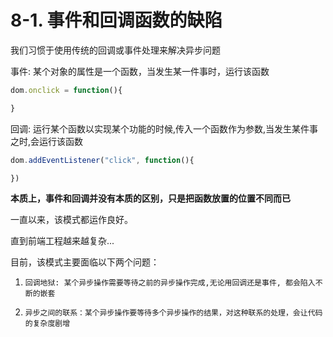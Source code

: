 # 8-1. 事件和回调函数的缺陷

我们习惯于使用传统的回调或事件处理来解决异步问题

事件: 某个对象的属性是一个函数，当发生某一件事时，运行该函数

```js
dom.onclick = function(){

}
```

回调: 运行某个函数以实现某个功能的时候,传入一个函数作为参数,当发生某件事之时,会运行该函数

```js
dom.addEventListener("click", function(){

})
```

**本质上，事件和回调并没有本质的区别，只是把函数放置的位置不同而已**

一直以来，该模式都运作良好。

直到前端工程越来越复杂...


目前，该模式主要面临以下两个问题：

1. `回调地狱: 某个异步操作需要等待之前的异步操作完成,无论用回调还是事件, 都会陷入不断的嵌套`

2. `异步之间的联系：某个异步操作要等待多个异步操作的结果，对这种联系的处理，会让代码的复杂度剧增`